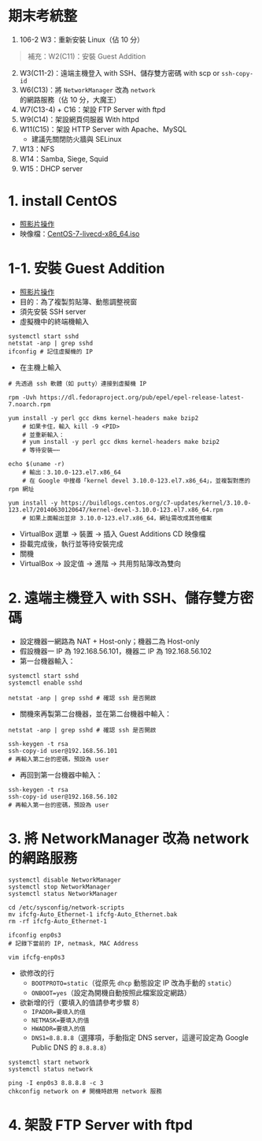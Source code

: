 # 期末考統整
1. 106-2 W3：重新安裝 Linux（佔 10 分）
> 補充：W2(C11)：安裝 Guest Addition
2. W3(C11-2)：遠端主機登入 with SSH、儲存雙方密碼 with scp or `ssh-copy-id` 
3. W6(C13)：將 `NetworkManager` 改為 `network` 的網路服務（佔 10 分，大魔王）
4. W7(C13-4) + C16：架設 FTP Server with ftpd
5. W9(C14)：架設網頁伺服器 With httpd
6. W11(C15)：架設 HTTP Server with Apache、MySQL
    * 建議先關閉防火牆與 SELinux
7. W13：NFS
8. W14：Samba, Siege, Squid
9. W15：DHCP server

# 1. install CentOS
* [照影片操作](https://www.youtube.com/watch?v=TOjsp3RVIB4)
* 映像檔：[CentOS-7-livecd-x86_64.iso](https://buildlogs.centos.org/centos/7/isos/x86_64/CentOS-7-livecd-x86_64.iso)

# 1-1. 安裝 Guest Addition
* [照影片操作](https://www.youtube.com/watch?v=-vHTAlvF0z4)
* 目的：為了複製剪貼簿、動態調整視窗
* 須先安裝 SSH server
* 虛擬機中的終端機輸入
```shell
systemctl start sshd
netstat -anp | grep sshd
ifconfig # 記住虛擬機的 IP
```

* 在主機上輸入
```shell
# 先透過 ssh 軟體（如 putty）連接到虛擬機 IP

rpm -Uvh https://dl.fedoraproject.org/pub/epel/epel-release-latest-7.noarch.rpm

yum install -y perl gcc dkms kernel-headers make bzip2
    # 如果卡住，輸入 kill -9 <PID>
    # 並重新輸入：
    # yum install -y perl gcc dkms kernel-headers make bzip2
    # 等待安裝⋯⋯

echo $(uname -r)
    # 輸出：3.10.0-123.el7.x86_64
    # 在 Google 中搜尋「kernel devel 3.10.0-123.el7.x86_64」，並複製對應的 rpm 網址

yum install -y https://buildlogs.centos.org/c7-updates/kernel/3.10.0-123.el7/20140630120647/kernel-devel-3.10.0-123.el7.x86_64.rpm
    # 如果上面輸出並非 3.10.0-123.el7.x86_64，網址需改成其他檔案
```
* VirtualBox 選單 -> 裝置 -> 插入 Guest Additions CD 映像檔
* 掛載完成後，執行並等待安裝完成
* 關機
* VirtualBox -> 設定值 -> 進階 -> 共用剪貼簿改為雙向

# 2. 遠端主機登入 with SSH、儲存雙方密碼
* 設定機器一網路為 NAT + Host-only；機器二為 Host-only
* 假設機器一 IP 為 192.168.56.101，機器二 IP 為 192.168.56.102
* 第一台機器輸入：
```shell
systemctl start sshd
systemctl enable sshd

netstat -anp | grep sshd # 確認 ssh 是否開啟
```

* 關機來再製第二台機器，並在第二台機器中輸入：
```shell
netstat -anp | grep sshd # 確認 ssh 是否開啟

ssh-keygen -t rsa
ssh-copy-id user@192.168.56.101
# 再輸入第二台的密碼，預設為 user
```

* 再回到第一台機器中輸入：
```shell
ssh-keygen -t rsa
ssh-copy-id user@192.168.56.102
# 再輸入第一台的密碼，預設為 user
```

# 3. 將 NetworkManager 改為 network 的網路服務

```shell
systemctl disable NetworkManager
systemctl stop NetworkManager
systemctl status NetworkManager

cd /etc/sysconfig/network-scripts
mv ifcfg-Auto_Ethernet-1 ifcfg-Auto_Ethernet.bak
rm -rf ifcfg-Auto_Ethernet-1

ifconfig enp0s3
# 記錄下當前的 IP, netmask, MAC Address
```

```shell
vim ifcfg-enp0s3
```
* 欲修改的行
    * `BOOTPROTO=static`（從原先 `dhcp` 動態設定 IP 改為手動的 `static`）
    * `ONBOOT=yes`（設定為開機自動按照此檔案設定網路）
* 欲新增的行（要填入的值請參考步驟 8）
    * `IPADDR=要填入的值`
    * `NETMASK=要填入的值`
    * `HWADDR=要填入的值`
    * `DNS1=8.8.8.8`（選擇項，手動指定 DNS server，這邊可設定為 Google Public DNS 的 `8.8.8.8`）

```shell
systemctl start network
systemctl status network

ping -I enp0s3 8.8.8.8 -c 3
chkconfig network on # 開機時啟用 network 服務
```

# 4. 架設 FTP Server with ftpd
```shell
```
